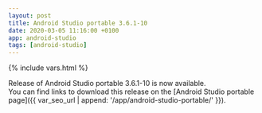 ```yaml
---
layout: post
title: Android Studio portable 3.6.1-10
date: 2020-03-05 11:16:00 +0100
app: android-studio
tags: [android-studio]
---
```

{% include vars.html %}

Release of Android Studio portable 3.6.1-10 is now available.<br />
You can find links to download this release on the [Android Studio portable page]({{ var_seo_url | append: '/app/android-studio-portable/' }}).